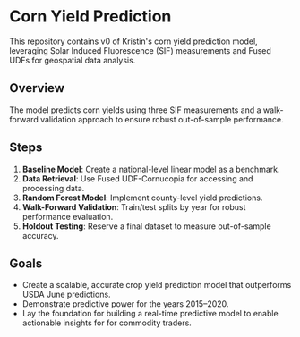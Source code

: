 # Corn Yield Prediction  

This repository contains v0 of Kristin's corn yield prediction model, leveraging Solar Induced Fluorescence (SIF) measurements and Fused UDFs for geospatial data analysis.  

## Overview  
The model predicts corn yields using three SIF measurements and a walk-forward validation approach to ensure robust out-of-sample performance.  

## Steps  
1. **Baseline Model**: Create a national-level linear model as a benchmark.  
2. **Data Retrieval**: Use Fused UDF-Cornucopia for accessing and processing data.  
3. **Random Forest Model**: Implement county-level yield predictions.  
4. **Walk-Forward Validation**: Train/test splits by year for robust performance evaluation.  
5. **Holdout Testing**: Reserve a final dataset to measure out-of-sample accuracy.  

## Goals  
- Create a scalable, accurate crop yield prediction model that outperforms USDA June predictions.  
- Demonstrate predictive power for the years 2015–2020.  
- Lay the foundation for building a real-time predictive model to enable actionable insights for for commodity traders.  
